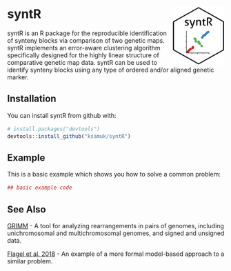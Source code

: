 
<!-- README.md is generated from README.Rmd. Please edit that file -->
syntR <img src="inst/figures/logo.png" align="right" width="120" height="135" />
================================================================================

syntR is an R package for the reproducible identification of synteny blocks via comparison of two genetic maps. syntR implements an error-aware clustering algorithm specifically designed for the highly linear structure of comparative genetic map data. syntR can be used to identify synteny blocks using any type of ordered and/or aligned genetic marker. 

Installation
------------

You can install syntR from github with:

``` r
# install.packages("devtools")
devtools::install_github("ksamuk/syntR")
```

Example
-------

This is a basic example which shows you how to solve a common problem:

``` r
## basic example code
```

See Also
-------
[GRIMM](http://grimm.ucsd.edu/GRIMM/) - A tool for analyzing rearrangements in pairs of genomes, including unichromosomal and multichromosomal genomes, and signed and unsigned data. 

[Flagel et al. 2018](https://www.biorxiv.org/content/early/2018/05/26/330159) - An example of a more formal model-based approach to a similar problem. 
